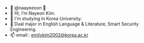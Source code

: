- 💞️ @naayeeoon 💞️
- 👋 Hi, I’m Nayeon Kim. 
- 🌱 I'm studying in Korea University.
- 👀 Dual major in English Language & Literature, Smart Security Engineering.
- 📫 email : emilykim2002@korea.ac.kr

<!---
naayeeoon/naayeeoon is a ✨ special ✨ repository because its `README.md` (this file) appears on your GitHub profile.
You can click the Preview link to take a look at your changes.
--->
